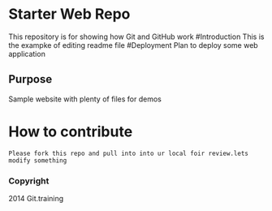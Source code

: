 # Starter Web Repo

This repository is for showing how Git and GitHub work
#Introduction
This is the exampke of editing readme file
#Deployment
Plan to deploy some web application
## Purpose
Sample website with plenty of files for demos

# How to contribute
	Please fork this repo and pull into into ur local foir review.lets modify something
### Copyright
2014 Git.training

